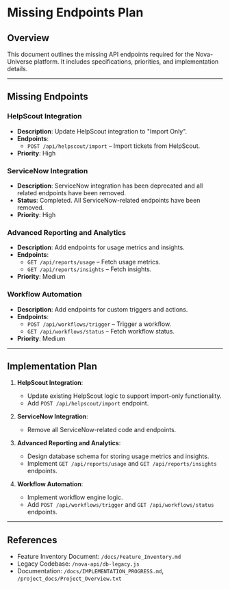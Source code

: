 # Missing Endpoints Plan

## Overview
This document outlines the missing API endpoints required for the Nova-Universe platform. It includes specifications, priorities, and implementation details.

---

## Missing Endpoints

### HelpScout Integration
- **Description**: Update HelpScout integration to "Import Only".
- **Endpoints**:
  - `POST /api/helpscout/import` – Import tickets from HelpScout.
- **Priority**: High

### ServiceNow Integration
- **Description**: ServiceNow integration has been deprecated and all related
  endpoints have been removed.
- **Status**: Completed. All ServiceNow-related endpoints have been removed.
- **Priority**: High

### Advanced Reporting and Analytics
- **Description**: Add endpoints for usage metrics and insights.
- **Endpoints**:
  - `GET /api/reports/usage` – Fetch usage metrics.
  - `GET /api/reports/insights` – Fetch insights.
- **Priority**: Medium

### Workflow Automation
- **Description**: Add endpoints for custom triggers and actions.
- **Endpoints**:
  - `POST /api/workflows/trigger` – Trigger a workflow.
  - `GET /api/workflows/status` – Fetch workflow status.
- **Priority**: Medium

---

## Implementation Plan

1. **HelpScout Integration**:
   - Update existing HelpScout logic to support import-only functionality.
   - Add `POST /api/helpscout/import` endpoint.

2. **ServiceNow Integration**:
   - Remove all ServiceNow-related code and endpoints.

3. **Advanced Reporting and Analytics**:
   - Design database schema for storing usage metrics and insights.
   - Implement `GET /api/reports/usage` and `GET /api/reports/insights` endpoints.

4. **Workflow Automation**:
   - Implement workflow engine logic.
   - Add `POST /api/workflows/trigger` and `GET /api/workflows/status` endpoints.

---

## References
- Feature Inventory Document: `/docs/Feature_Inventory.md`
- Legacy Codebase: `/nova-api/db-legacy.js`
- Documentation: `/docs/IMPLEMENTATION_PROGRESS.md`, `/project_docs/Project_Overview.txt`
